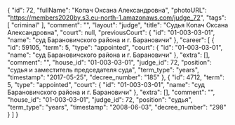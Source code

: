 {
    "id": 72,
    "fullName": "Копач Оксана Александровна",
    "photoURL": "https://members2020by.s3.eu-north-1.amazonaws.com/judge_72",
    "tags": [
        "criminal"
    ],
    "comment": "",
    "layout": "judge",
    "title": "Судья Копач Оксана Александровна",
    "court": null,
    "previousCourt": {
        "id": "01-003-03-01",
        "name": "суд Барановичского района и г. Барановичи"
    },
    "career": [
        {
            "id": 59105,
            "term": 5,
            "type": "appointed",
            "court": {
                "id": "01-003-03-01",
                "name": "суд Барановичского района и г. Барановичи"
            },
            "extra": [],
            "comment": "",
            "house_id": "01-003-03-01",
            "judge_id": 72,
            "position": "судья и заместитель председателя суда",
            "term_type": "years",
            "timestamp": "2017-05-25",
            "decree_number": "185"
        },
        {
            "id": 4712,
            "term": 5,
            "type": "appointed",
            "court": {
                "id": "01-003-03-01",
                "name": "суд Барановичского района и г. Барановичи"
            },
            "extra": [],
            "comment": "",
            "house_id": "01-003-03-01",
            "judge_id": 72,
            "position": "судья",
            "term_type": "years",
            "timestamp": "2008-06-03",
            "decree_number": "298"
        }
    ]
}